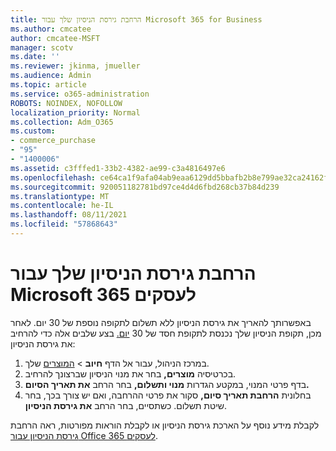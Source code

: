 ```yaml
---
title: הרחבת גירסת הניסיון שלך עבור Microsoft 365 for Business
ms.author: cmcatee
author: cmcatee-MSFT
manager: scotv
ms.date: ''
ms.reviewer: jkinma, jmueller
ms.audience: Admin
ms.topic: article
ms.service: o365-administration
ROBOTS: NOINDEX, NOFOLLOW
localization_priority: Normal
ms.collection: Adm_O365
ms.custom:
- commerce_purchase
- "95"
- "1400006"
ms.assetid: c3fffed1-33b2-4382-ae99-c3a4816497e6
ms.openlocfilehash: ce64ca1f9afa04ab9eaa6129dd5bbafb2b8e799ae32ca24162fd5c8bac7d84fd
ms.sourcegitcommit: 920051182781bd97ce4d4d6fbd268cb37b84d239
ms.translationtype: MT
ms.contentlocale: he-IL
ms.lasthandoff: 08/11/2021
ms.locfileid: "57868643"
---
```

# <a name="extend-your-trial-for-microsoft-365-for-business"></a>הרחבת גירסת הניסיון שלך עבור Microsoft 365 לעסקים

באפשרותך להאריך את גירסת הניסיון ללא תשלום לתקופה נוספת של 30 יום. לאחר מכן, תקופת הניסיון שלך נכנסת לתקופת חסד של 30 [יום.](https://docs.microsoft.com/alchemyinsights/grace-period-for-microsoft-365-free-trial) בצע שלבים אלה כדי להרחיב את גירסת הניסיון:
  
1. במרכז הניהול, עבור אל הדף **חיוב** \> [המוצרים](https://go.microsoft.com/fwlink/p/?linkid=842054) שלך.
2. בכרטיסיה **מוצרים,** בחר את מנוי הניסיון שברצונך להרחיב.
3. בדף פרטי המנוי, במקטע הגדרות **מנוי ותשלום,** בחר הרחב **את תאריך הסיום.**
4. בחלונית **הרחבת תאריך סיום,** סקור את פרטי ההרחבה, ואם יש צורך בכך, בחר שיטת תשלום. כשתסיים, בחר הרחב **את גירסת הניסיון**.

לקבלת מידע נוסף על הארכת גירסת הניסיון או לקבלת הוראות מפורטות, ראה הרחבת [גירסת הניסיון עבור Office 365 לעסקים](https://docs.microsoft.com/microsoft-365/commerce/extend-your-trial).
